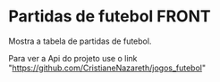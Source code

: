 # Partidas de futebol FRONT

Mostra a tabela de partidas de futebol.

Para ver a Api do projeto use o link "https://github.com/CristianeNazareth/jogos_futebol"
